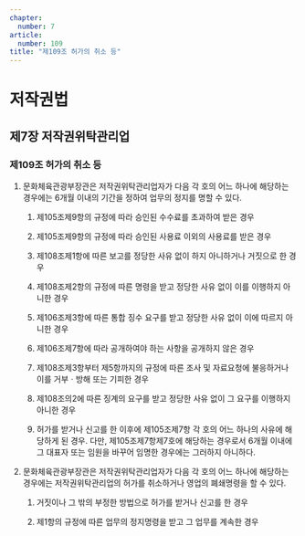 ```yaml
---
chapter:
  number: 7
article:
  number: 109
title: "제109조 허가의 취소 등"
---
```

# 저작권법

## 제7장 저작권위탁관리업

### 제109조 허가의 취소 등

1. 문화체육관광부장관은 저작권위탁관리업자가 다음 각 호의 어느 하나에 해당하는 경우에는 6개월 이내의 기간을 정하여 업무의 정지를 명할 수 있다.

    1. 제105조제9항의 규정에 따라 승인된 수수료를 초과하여 받은 경우

    2. 제105조제9항의 규정에 따라 승인된 사용료 이외의 사용료를 받은 경우

    3. 제108조제1항에 따른 보고를 정당한 사유 없이 하지 아니하거나 거짓으로 한 경우

    4. 제108조제2항의 규정에 따른 명령을 받고 정당한 사유 없이 이를 이행하지 아니한 경우

    5. 제106조제3항에 따른 통합 징수 요구를 받고 정당한 사유 없이 이에 따르지 아니한 경우

    6. 제106조제7항에 따라 공개하여야 하는 사항을 공개하지 않은 경우

    7. 제108조제3항부터 제5항까지의 규정에 따른 조사 및 자료요청에 불응하거나 이를 거부ㆍ방해 또는 기피한 경우

    8. 제108조의2에 따른 징계의 요구를 받고 정당한 사유 없이 그 요구를 이행하지 아니한 경우

    9. 허가를 받거나 신고를 한 이후에 제105조제7항 각 호의 어느 하나의 사유에 해당하게 된 경우. 다만, 제105조제7항제7호에 해당하는 경우로서 6개월 이내에 그 대표자 또는 임원을 바꾸어 임명한 경우에는 그러하지 아니하다.

2. 문화체육관광부장관은 저작권위탁관리업자가 다음 각 호의 어느 하나에 해당하는 경우에는 저작권위탁관리업의 허가를 취소하거나 영업의 폐쇄명령을 할 수 있다.

    1. 거짓이나 그 밖의 부정한 방법으로 허가를 받거나 신고를 한 경우

    2. 제1항의 규정에 따른 업무의 정지명령을 받고 그 업무를 계속한 경우
